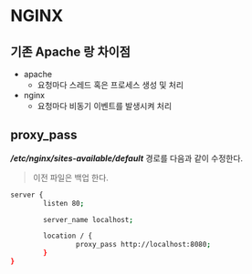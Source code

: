 # NGINX

## 기존 Apache 랑 차이점

* apache
  * 요청마다 스레드 혹은 프로세스 생성 및 처리
* nginx 
  * 요청마다 비동기 이벤트를 발생시켜 처리

## proxy\_pass

_**/etc/nginx/sites-available/default**_ 경로를 다음과 같이 수정한다.

> 이전 파일은 백업 한다.

```bash
server {
        listen 80;

        server_name localhost;

        location / {
                proxy_pass http://localhost:8080;
        }
}
```


